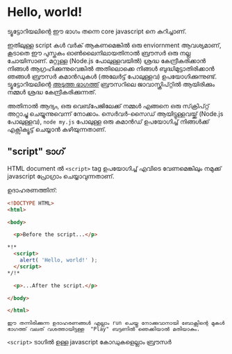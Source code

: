# Hello, world!
 
ട്യൂട്ടോറിയലിന്റെ ഈ ഭാഗം തന്നെ core javascript നെ കുറിച്ചാണ്.

ഇതിലുള്ള script കൾ വർക് ആകണമെങ്കിൽ ഒരു enviornment ആവശ്യമാണ്, കൂടാതെ ഈ പുസ്തകം ഓൺ‌ലൈനിലായതിനാൽ ബ്രൗസർ ഒരു നല്ല ചോയിസാണ്. മറ്റുള്ള (Node.js പോലുള്ളവയിൽ) ശ്രദ്ധ കേന്ദ്രീകരിക്കാൻ നിങ്ങൾ ആഗ്രഹിക്കുന്നുവെങ്കിൽ അതിലൊക്കെ നിങ്ങൾ ബുദ്ധിമുട്ടാതിരിക്കാൻ ഞങ്ങൾ ബ്രൗസർ കമാൻഡുകൾ (അലേർട്ട് പോലുള്ളവ) ഉപയോഗിക്കുന്നുണ്ട്. ട്യൂട്ടോറിയലിന്റെ [അടുത്ത ഭാഗത്ത്](/ui) ബ്രൗസറിലെ ജാവാസ്ക്രിപ്റ്റിൽ ആയിരിക്കും നമ്മൾ ശ്രദ്ധ കേന്ദ്രീകരിക്കുന്നത്.

അതിനാൽ ആദ്യം, ഒരു വെബ്‌പേജിലേക്ക് നമ്മൾ എങ്ങനെ ഒരു സ്‌ക്രിപ്റ്റ് അറ്റാച്ചു ചെയ്യുന്നുവെന്ന് നോക്കാം. സെർവർ-സൈഡ് ആയിട്ടുള്ളവയ്ക്ക് (Node.js പോലുള്ളവ),  `node my.js` പോലുള്ള ഒരു കമാൻഡ് ഉപയോഗിച്ച് നിങ്ങൾക്ക് എക്സിക്യൂട്ട് ചെയ്യാൻ കഴിയുന്നതാണ്.


## "script" ടാഗ്

HTML document ൽ  `<script>` tag ഉപയോഗിച്ച് എവിടെ വേണമെങ്കിലും നമുക്ക് javascript പ്രോഗ്രാം ചെയ്യാവുന്നതാണ്.

ഉദാഹരണത്തിന്:

```html run height=100
<!DOCTYPE HTML>
<html>

<body>

  <p>Before the script...</p>

*!*
  <script>
    alert( 'Hello, world!' );
  </script>
*/!*

  <p>...After the script.</p>

</body>

</html>
```

```online
ഈ തന്നിരിക്കുന്ന ഉദാഹരണങ്ങൾ എല്ലാം run ചെയ്തു നോക്കുവാനായി ബോക്സിന്റെ മുകൾ ഭാഗത്ത് വലത് വശത്തായിട്ടുള്ള  "Play" ബട്ടണിൽ ഞെക്കിയാൽ മതിയാകും.
```

`<script>` ടാഗിൽ ഉള്ള javascript കോഡുകളെല്ലാം ബ്രൗസർ <script> കാണുന്ന സമയത്തു തന്നെ execute ചെയ്യും.


## പുതിയ markupകൾ

`<script>` tag ന് പണ്ട് ധാരാളമായി ഉപയോഗിച്ചിരുന്നതും ഇപ്പോൾ ചുരുക്കമായി ഉപയോഗിക്കുന്നതുമായ കുറച്ചു attributes ഉണ്ട്:

`type` attribute: <code>&lt;script <u>type</u>=...&gt;</code>
: പഴയ HTML standard ആയ, HTML4 ന്, `type` ൽ ഉപയോഗിക്കാനായി ഒരു script വേണമായിരുന്നു. സാധാരണ ഇത് `type="text/javascript"` ആയിരുന്നു. ഇപ്പോൾ അതിന്റെ ആവശ്യം ഇല്ല. മാത്രമല്ല ,പുതിയ HTML standard  ഈ attribute ന്റെ അർഥo തന്നെ മാറ്റി. ഇപ്പോൾ, അത് JavaScript modules ന് വേണ്ടിയും ഉപയോഗിക്കാം. പക്ഷെ അതൊരു advanced topic ആണ്, നമ്മൾ modules നെ കുറിച്ചു പിന്നീട് നോക്കുന്നതാണ് .

`language` attribute: <code>&lt;script <u>language</u>=...&gt;</code>
: script ന്റെ  language നെ കാണിക്കാനായിരുന്നു ഈ attribute ഉപയോഗിച്ചിരുന്നത്. JavaScript തന്നെ default language ആയതു കൊണ്ട് ഇപ്പോൾ ഈ attribute ഇട്ടിട്ടും വലിയ കാര്യമൊന്നും ഇല്ല. അത് ഉപയോഗിക്കേണ്ട ആവശ്യമേ നമുക്കില്ല.

scripts ന് മുൻപും ശേഷവുമുള്ള comment കൾ.
: പണ്ടത്തെ ബുക്കുകളിലും ഗൈഡിലുമെല്ലാം, നമുക്ക് `<script>` ന്റെ അകത്തു ഇതുപോലെ comments കാണാൻ സാധിക്കും:

    ```html no-beautify
    <script type="text/javascript"><!--
        ...
    //--></script>
    ```

    ഈ ട്രിക്‌ ഇപ്പോഴത്തെ JavaScript ൽ ഇല്ല. ഈ commentsകൾ  '<script>' tag സപ്പോർട്ട് ആകാത്ത പഴയ ചില browser കളിൽ javascript നെ മറച്ചു വെക്കാനാണ് ഉപയോഗിച്ചിരുന്നത്. കഴിഞ്ഞ 15 വർഷമായ് റിലീസ് ആയ browsers ന് ഈ പ്രശ്നം ഇല്ലാത്തതു കൊണ്ടു തന്നെ, ഇത്തരം comment കൾ പഴയ code നെ തിരിച്ചറിയാൻ നമ്മളെ സഹായിക്കും.


## പുറത്തു നിന്നുള്ള script കൾ

നമുക്ക് ഒരുപാട് JavaScript code ഉണ്ടെങ്കിൽ, നമുക്കത് വേറൊരു ഫയലിലോട്ടു ഇടാവുന്നതാണ്.

HTML ൽ script ഫയലുകൾ ഇടുന്നത് `src` എന്ന attribute ഉപയോഗിച്ചാണ്:

```html
<script src="/path/to/script.js"></script>
```

ഇവിടെ, `/path/to/script.js` root ൽ നിന്നും script ലേക്ക് നേരിട്ടുള്ള path ആണ്(absolute). വേണമെങ്കിൽ നമുക്ക് ഇപ്പോഴത്തെ പേജിൽ നിന്നും path കൊടുക്കാവുന്നതാണ് (relative). ഉദാഹരണത്തിന്, `src="script.js"` അർത്ഥമാക്കുന്നത്‌ `"script.js"` ഇപ്പോഴുള്ള ഫോൾഡറിൽ തന്നെയാണെന്നാണ്.

നമുക്ക് വേണമെങ്കിൽ പൂർണമായ URL ഉം കൊടുക്കാം. ഉദാഹരണത്തിന്:

```html
<script src="https://cdnjs.cloudflare.com/ajax/libs/lodash.js/4.17.11/lodash.js"></script>
```

ഒന്നിൽ കൂടുതൽ script ഉപയോഗിക്കാൻ, വേറെ വേറെ tags ഉപയോഗിക്കുക:

```html
<script src="/js/script1.js"></script>
<script src="/js/script2.js"></script>
…
```

```smart
നിയമം അനുസരിച്ച്, ചെറിയ script കൽ മാത്രമേ HTML ഇൽ ഇടാറുള്ളൂ. ബുദ്ധിമുട്ടേറിയ script കൽ വേറെ ഫയലുകളിലായിട്ടാണ് സൂക്ഷിക്കുന്നത്.

വേറെ വേറെ ഫയലുകൾ ഉപയോഗിക്കുകയാണെങ്കിൽ ബ്രൗസർ അത് ഡൌൺലോഡ് ചെയ്‌ത് അതിന്റെ [cache](https://en.wikipedia.org/wiki/Web_cache)ൽ സൂക്ഷിക്കും.

ഒരേ script ഉപയോഗിക്കുന്ന മറ്റു പേജുകൾ വീണ്ടും script ഡൌൺലോഡ് ചെയ്യാതെ cache ൽ നിന്നും എടുക്കും, അതായത് ഒരു ഫയൽ ഒരു തവണ മാത്രമേ download ആകുകയുള്ളൂ.

ഇത് traffic കുറക്കാനും പേജ് പെട്ടെന്ന് ലോഡ് ആകുവാനും സഹായിക്കുന്നു.
```

````warn header=" `src` ഉണ്ടെങ്കിൽ, script ലുള്ള കോഡുകൾ അവഗണിക്കപ്പെടുന്നതാണ്."
ഒരു `<script>` tag ന് ഒരേ സമയം `src` attribute ഉം അതിന്റെ അകത്തു കോഡും വരാൻ പാടുള്ളതല്ല.

ഇതു വർക്ക് ആകില്ല:

```html
<script *!*src*/!*="file.js">
  alert(1); // , src ഉള്ളത് കൊണ്ട്, അകത്തുള്ള കോഡ് അവഗണിക്കപ്പെടുന്നതാണ്
</script>
```

നമ്മൾ ഒരു external `<script src="…">` അല്ലെങ്കിൽ regular `<script>` മാത്രമേ code ന്റെ കൂടെ ഉപയോഗിക്കാൻ പാടുള്ളൂ.

മുകളിലുള്ള ഉദാഹരണം വർക്ക് ആകാൻ വേണ്ടി നമുക്ക് അതിനെ രണ്ടു script ആയിട്ടു ഭാഗിക്കാം:
```html
<script src="file.js"></script>
<script>
  alert(1);
</script>
```
````

## സംഗ്രഹം

- JavaScript കോഡ് ഒരു പേജിൽ ചേർക്കാൻ നമുക്ക് `<script>` tag ഉപയോഗിക്കാം.
- `type` ഉം `language` attribute കളും വേണമെന്നില്ല.
- പുറത്തു നിന്നുള്ള ഒരു script ഫയൽ നമുക്ക് `<script src="path/to/script.js"></script>` ഉപയോഗിച്ച് ചേർക്കാൻ കഴിയുന്നതാണ്.


ബ്രൗസർ script കളെ കുറിച്ചും അത് വെബ്‌പ്പേജുകളുമായി ഇടപെടുന്നതിനെ കുറിച്ചും ഒരുപാട് അറിയാനുണ്ട്. ഈ ഭാഗം നമ്മൾ JavaScript ന് മാത്രമായി മാറ്റിവെച്ചിട്ടുള്ള കാര്യം ഓർക്കുക, അതുകൊണ്ട് നമ്മൾ ബ്രൌസർ ലോട്ട് ശ്രദ്ധ തിരിക്കേണ്ട ആവശ്യം ഇല്ല. JavaScript ഉപയോഗിക്കാൻ മാത്രമാണ് നമ്മൾ ബ്രൗസർ ഉപയോഗിക്കുന്നത്, മാത്രമല്ല നമുക്കതിൽ വായിക്കാൻ എളുപ്പവുമാണ്.
